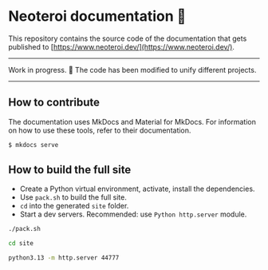 # Neoteroi documentation 📜

This repository contains the source code of the documentation that gets
published to [https://www.neoteroi.dev/](https://www.neoteroi.dev/).

---

Work in progress. 🚧
The code has been modified to unify different projects.

---

## How to contribute

The documentation uses MkDocs and Material for MkDocs. For information on how
to use these tools, refer to their documentation.

```bash
$ mkdocs serve
```

## How to build the full site

- Create a Python virtual environment, activate, install the dependencies.
- Use `pack.sh` to build the full site.
- `cd` into the generated `site` folder.
- Start a dev servers. Recommended: use `Python http.server` module.

```bash
./pack.sh

cd site

python3.13 -m http.server 44777
```
